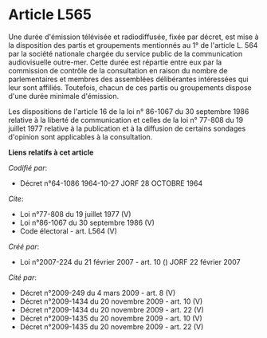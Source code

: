 # Article L565

Une durée d'émission télévisée et radiodiffusée, fixée par décret, est mise à la disposition des partis et groupements
mentionnés au 1° de l'article L. 564 par la société nationale chargée du service public de la communication audiovisuelle
outre-mer. Cette durée est répartie entre eux par la commission de contrôle de la consultation en raison du nombre de
parlementaires et membres des assemblées délibérantes intéressées qui leur sont affiliés. Toutefois, chacun de ces partis ou
groupements dispose d'une durée minimale d'émission. 

Les dispositions de l'article 16 de la loi n° 86-1067 du 30 septembre 1986 relative à la liberté de communication et celles
de la loi n° 77-808 du 19 juillet 1977 relative à la publication et à la diffusion de certains sondages d'opinion sont
applicables à la consultation.

**Liens relatifs à cet article**

_Codifié par_:

  - Décret n°64-1086 1964-10-27 JORF 28 OCTOBRE 1964

_Cite_:

  - Loi n°77-808 du 19 juillet 1977 (V)
  - Loi n°86-1067 du 30 septembre 1986 (V)
  - Code électoral - art. L564 (V)

_Créé par_:

  - Loi n°2007-224 du 21 février 2007 - art. 10 () JORF 22 février 2007

_Cité par_:

  - Décret n°2009-249 du 4 mars 2009 - art. 8 (V)
  - Décret n°2009-1434 du 20 novembre 2009 - art. 10 (V)
  - Décret n°2009-1434 du 20 novembre 2009 - art. 22 (V)
  - Décret n°2009-1435 du 20 novembre 2009 - art. 10 (V)
  - Décret n°2009-1435 du 20 novembre 2009 - art. 22 (V)
